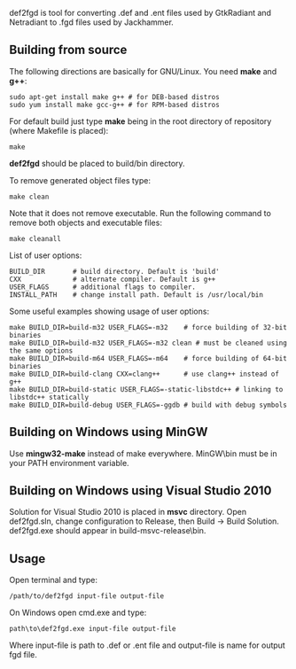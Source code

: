 def2fgd is tool for converting .def and .ent files used by GtkRadiant and Netradiant to .fgd files used by Jackhammer.

## Building from source

The following directions are basically for GNU/Linux.
You need **make** and **g++**:

    sudo apt-get install make g++ # for DEB-based distros
    sudo yum install make gcc-g++ # for RPM-based distros

For default build just type **make** being in the root directory of repository (where Makefile is placed):

    make

**def2fgd** should be placed to build/bin directory.

To remove generated object files type:

    make clean

Note that it does not remove executable. Run the following command to remove both objects and executable files:

    make cleanall

List of user options:

    BUILD_DIR       # build directory. Default is 'build'
    CXX             # alternate compiler. Default is g++
    USER_FLAGS      # additional flags to compiler.
    INSTALL_PATH    # change install path. Default is /usr/local/bin

Some useful examples showing usage of user options:

    make BUILD_DIR=build-m32 USER_FLAGS=-m32    # force building of 32-bit binaries
    make BUILD_DIR=build-m32 USER_FLAGS=-m32 clean # must be cleaned using the same options
    make BUILD_DIR=build-m64 USER_FLAGS=-m64    # force building of 64-bit binaries
    make BUILD_DIR=build-clang CXX=clang++      # use clang++ instead of g++
    make BUILD_DIR=build-static USER_FLAGS=-static-libstdc++ # linking to libstdc++ statically
    make BUILD_DIR=build-debug USER_FLAGS=-ggdb # build with debug symbols

## Building on Windows using MinGW

Use **mingw32-make** instead of make everywhere. MinGW\bin must be in your PATH environment variable.

## Building on Windows using Visual Studio 2010

Solution for Visual Studio 2010 is placed in **msvc** directory. Open def2fgd.sln, change configuration to Release, then Build -> Build Solution. def2fgd.exe should appear in build-msvc-release\bin.

## Usage

Open terminal and type:

    /path/to/def2fgd input-file output-file
	
On Windows open cmd.exe and type:

	path\to\def2fgd.exe input-file output-file

Where input-file is path to .def or .ent file and output-file is name for output fgd file. 
